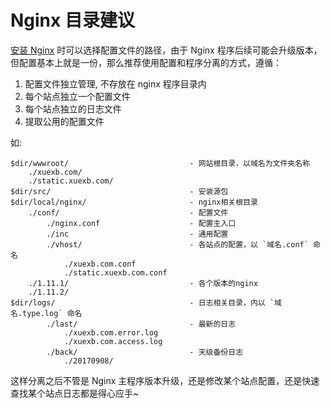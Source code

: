 # Nginx 目录建议

[安装 Nginx](./install-at-rockylinux9.md) 时可以选择配置文件的路径，由于 Nginx 程序后续可能会升级版本，但配置基本上就是一份，那么推荐使用配置和程序分离的方式，遵循：

1. 配置文件独立管理, 不存放在 nginx 程序目录内
2. 每个站点独立一个配置文件
3. 每个站点独立的日志文件
4. 提取公用的配置文件

如:

```
$dir/wwwroot/                           - 网站根目录，以域名为文件夹名称
    ./xuexb.com/
    ./static.xuexb.com/
$dir/src/                               - 安装源包
$dir/local/nginx/                       - nginx相关根目录
    ./conf/                             - 配置文件
        ./nginx.conf                    - 配置主入口
        ./inc                           - 通用配置
        ./vhost/                        - 各站点的配置，以 `域名.conf` 命名
            ./xuexb.com.conf
            ./static.xuexb.com.conf
    ./1.11.1/                           - 各个版本的nginx
    ./1.11.2/
$dir/logs/                              - 日志相关目录，内以 `域名.type.log` 命名
        ./last/                         - 最新的日志
            ./xuexb.com.error.log
            ./xuexb.com.access.log
        ./back/                         - 天级备份日志
            ./20170908/
```

这样分离之后不管是 Nginx 主程序版本升级，还是修改某个站点配置，还是快速查找某个站点日志都是得心应手~

